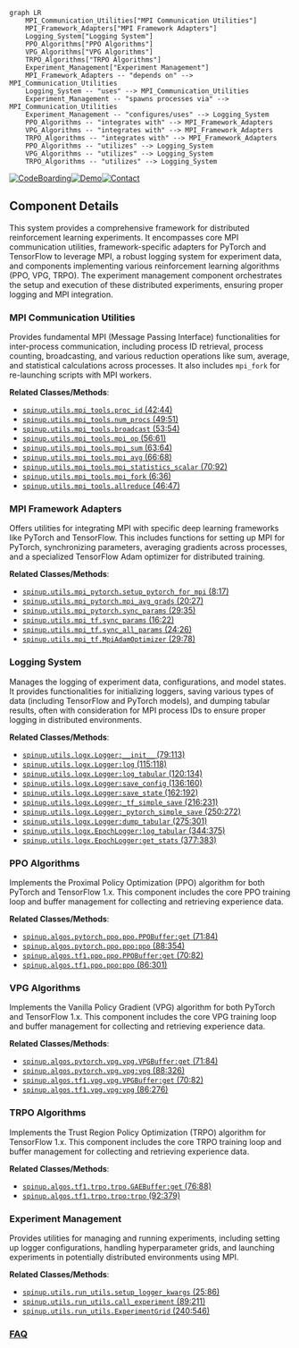 ```mermaid
graph LR
    MPI_Communication_Utilities["MPI Communication Utilities"]
    MPI_Framework_Adapters["MPI Framework Adapters"]
    Logging_System["Logging System"]
    PPO_Algorithms["PPO Algorithms"]
    VPG_Algorithms["VPG Algorithms"]
    TRPO_Algorithms["TRPO Algorithms"]
    Experiment_Management["Experiment Management"]
    MPI_Framework_Adapters -- "depends on" --> MPI_Communication_Utilities
    Logging_System -- "uses" --> MPI_Communication_Utilities
    Experiment_Management -- "spawns processes via" --> MPI_Communication_Utilities
    Experiment_Management -- "configures/uses" --> Logging_System
    PPO_Algorithms -- "integrates with" --> MPI_Framework_Adapters
    VPG_Algorithms -- "integrates with" --> MPI_Framework_Adapters
    TRPO_Algorithms -- "integrates with" --> MPI_Framework_Adapters
    PPO_Algorithms -- "utilizes" --> Logging_System
    VPG_Algorithms -- "utilizes" --> Logging_System
    TRPO_Algorithms -- "utilizes" --> Logging_System
```
[![CodeBoarding](https://img.shields.io/badge/Generated%20by-CodeBoarding-9cf?style=flat-square)](https://github.com/CodeBoarding/GeneratedOnBoardings)[![Demo](https://img.shields.io/badge/Try%20our-Demo-blue?style=flat-square)](https://www.codeboarding.org/demo)[![Contact](https://img.shields.io/badge/Contact%20us%20-%20contact@codeboarding.org-lightgrey?style=flat-square)](mailto:contact@codeboarding.org)

## Component Details

This system provides a comprehensive framework for distributed reinforcement learning experiments. It encompasses core MPI communication utilities, framework-specific adapters for PyTorch and TensorFlow to leverage MPI, a robust logging system for experiment data, and components implementing various reinforcement learning algorithms (PPO, VPG, TRPO). The experiment management component orchestrates the setup and execution of these distributed experiments, ensuring proper logging and MPI integration.

### MPI Communication Utilities
Provides fundamental MPI (Message Passing Interface) functionalities for inter-process communication, including process ID retrieval, process counting, broadcasting, and various reduction operations like sum, average, and statistical calculations across processes. It also includes `mpi_fork` for re-launching scripts with MPI workers.


**Related Classes/Methods**:

- <a href="https://github.com/openai/spinningup/blob/master/spinup/utils/mpi_tools.py#L42-L44" target="_blank" rel="noopener noreferrer">`spinup.utils.mpi_tools.proc_id` (42:44)</a>
- <a href="https://github.com/openai/spinningup/blob/master/spinup/utils/mpi_tools.py#L49-L51" target="_blank" rel="noopener noreferrer">`spinup.utils.mpi_tools.num_procs` (49:51)</a>
- <a href="https://github.com/openai/spinningup/blob/master/spinup/utils/mpi_tools.py#L53-L54" target="_blank" rel="noopener noreferrer">`spinup.utils.mpi_tools.broadcast` (53:54)</a>
- <a href="https://github.com/openai/spinningup/blob/master/spinup/utils/mpi_tools.py#L56-L61" target="_blank" rel="noopener noreferrer">`spinup.utils.mpi_tools.mpi_op` (56:61)</a>
- <a href="https://github.com/openai/spinningup/blob/master/spinup/utils/mpi_tools.py#L63-L64" target="_blank" rel="noopener noreferrer">`spinup.utils.mpi_tools.mpi_sum` (63:64)</a>
- <a href="https://github.com/openai/spinningup/blob/master/spinup/utils/mpi_tools.py#L66-L68" target="_blank" rel="noopener noreferrer">`spinup.utils.mpi_tools.mpi_avg` (66:68)</a>
- <a href="https://github.com/openai/spinningup/blob/master/spinup/utils/mpi_tools.py#L70-L92" target="_blank" rel="noopener noreferrer">`spinup.utils.mpi_tools.mpi_statistics_scalar` (70:92)</a>
- <a href="https://github.com/openai/spinningup/blob/master/spinup/utils/mpi_tools.py#L6-L36" target="_blank" rel="noopener noreferrer">`spinup.utils.mpi_tools.mpi_fork` (6:36)</a>
- <a href="https://github.com/openai/spinningup/blob/master/spinup/utils/mpi_tools.py#L46-L47" target="_blank" rel="noopener noreferrer">`spinup.utils.mpi_tools.allreduce` (46:47)</a>


### MPI Framework Adapters
Offers utilities for integrating MPI with specific deep learning frameworks like PyTorch and TensorFlow. This includes functions for setting up MPI for PyTorch, synchronizing parameters, averaging gradients across processes, and a specialized TensorFlow Adam optimizer for distributed training.


**Related Classes/Methods**:

- <a href="https://github.com/openai/spinningup/blob/master/spinup/utils/mpi_pytorch.py#L8-L17" target="_blank" rel="noopener noreferrer">`spinup.utils.mpi_pytorch.setup_pytorch_for_mpi` (8:17)</a>
- <a href="https://github.com/openai/spinningup/blob/master/spinup/utils/mpi_pytorch.py#L20-L27" target="_blank" rel="noopener noreferrer">`spinup.utils.mpi_pytorch.mpi_avg_grads` (20:27)</a>
- <a href="https://github.com/openai/spinningup/blob/master/spinup/utils/mpi_pytorch.py#L29-L35" target="_blank" rel="noopener noreferrer">`spinup.utils.mpi_pytorch.sync_params` (29:35)</a>
- <a href="https://github.com/openai/spinningup/blob/master/spinup/utils/mpi_tf.py#L16-L22" target="_blank" rel="noopener noreferrer">`spinup.utils.mpi_tf.sync_params` (16:22)</a>
- <a href="https://github.com/openai/spinningup/blob/master/spinup/utils/mpi_tf.py#L24-L26" target="_blank" rel="noopener noreferrer">`spinup.utils.mpi_tf.sync_all_params` (24:26)</a>
- <a href="https://github.com/openai/spinningup/blob/master/spinup/utils/mpi_tf.py#L29-L78" target="_blank" rel="noopener noreferrer">`spinup.utils.mpi_tf.MpiAdamOptimizer` (29:78)</a>


### Logging System
Manages the logging of experiment data, configurations, and model states. It provides functionalities for initializing loggers, saving various types of data (including TensorFlow and PyTorch models), and dumping tabular results, often with consideration for MPI process IDs to ensure proper logging in distributed environments.


**Related Classes/Methods**:

- <a href="https://github.com/openai/spinningup/blob/master/spinup/utils/logx.py#L79-L113" target="_blank" rel="noopener noreferrer">`spinup.utils.logx.Logger:__init__` (79:113)</a>
- <a href="https://github.com/openai/spinningup/blob/master/spinup/utils/logx.py#L115-L118" target="_blank" rel="noopener noreferrer">`spinup.utils.logx.Logger:log` (115:118)</a>
- <a href="https://github.com/openai/spinningup/blob/master/spinup/utils/logx.py#L120-L134" target="_blank" rel="noopener noreferrer">`spinup.utils.logx.Logger:log_tabular` (120:134)</a>
- <a href="https://github.com/openai/spinningup/blob/master/spinup/utils/logx.py#L136-L160" target="_blank" rel="noopener noreferrer">`spinup.utils.logx.Logger:save_config` (136:160)</a>
- <a href="https://github.com/openai/spinningup/blob/master/spinup/utils/logx.py#L162-L192" target="_blank" rel="noopener noreferrer">`spinup.utils.logx.Logger:save_state` (162:192)</a>
- <a href="https://github.com/openai/spinningup/blob/master/spinup/utils/logx.py#L216-L231" target="_blank" rel="noopener noreferrer">`spinup.utils.logx.Logger:_tf_simple_save` (216:231)</a>
- <a href="https://github.com/openai/spinningup/blob/master/spinup/utils/logx.py#L250-L272" target="_blank" rel="noopener noreferrer">`spinup.utils.logx.Logger:_pytorch_simple_save` (250:272)</a>
- <a href="https://github.com/openai/spinningup/blob/master/spinup/utils/logx.py#L275-L301" target="_blank" rel="noopener noreferrer">`spinup.utils.logx.Logger:dump_tabular` (275:301)</a>
- <a href="https://github.com/openai/spinningup/blob/master/spinup/utils/logx.py#L344-L375" target="_blank" rel="noopener noreferrer">`spinup.utils.logx.EpochLogger:log_tabular` (344:375)</a>
- <a href="https://github.com/openai/spinningup/blob/master/spinup/utils/logx.py#L377-L383" target="_blank" rel="noopener noreferrer">`spinup.utils.logx.EpochLogger:get_stats` (377:383)</a>


### PPO Algorithms
Implements the Proximal Policy Optimization (PPO) algorithm for both PyTorch and TensorFlow 1.x. This component includes the core PPO training loop and buffer management for collecting and retrieving experience data.


**Related Classes/Methods**:

- <a href="https://github.com/openai/spinningup/blob/master/spinup/algos/pytorch/ppo/ppo.py#L71-L84" target="_blank" rel="noopener noreferrer">`spinup.algos.pytorch.ppo.ppo.PPOBuffer:get` (71:84)</a>
- <a href="https://github.com/openai/spinningup/blob/master/spinup/algos/pytorch/ppo/ppo.py#L88-L354" target="_blank" rel="noopener noreferrer">`spinup.algos.pytorch.ppo.ppo:ppo` (88:354)</a>
- <a href="https://github.com/openai/spinningup/blob/master/spinup/algos/tf1/ppo/ppo.py#L70-L82" target="_blank" rel="noopener noreferrer">`spinup.algos.tf1.ppo.ppo.PPOBuffer:get` (70:82)</a>
- <a href="https://github.com/openai/spinningup/blob/master/spinup/algos/tf1/ppo/ppo.py#L86-L301" target="_blank" rel="noopener noreferrer">`spinup.algos.tf1.ppo.ppo:ppo` (86:301)</a>


### VPG Algorithms
Implements the Vanilla Policy Gradient (VPG) algorithm for both PyTorch and TensorFlow 1.x. This component includes the core VPG training loop and buffer management for collecting and retrieving experience data.


**Related Classes/Methods**:

- <a href="https://github.com/openai/spinningup/blob/master/spinup/algos/pytorch/vpg/vpg.py#L71-L84" target="_blank" rel="noopener noreferrer">`spinup.algos.pytorch.vpg.vpg.VPGBuffer:get` (71:84)</a>
- <a href="https://github.com/openai/spinningup/blob/master/spinup/algos/pytorch/vpg/vpg.py#L88-L326" target="_blank" rel="noopener noreferrer">`spinup.algos.pytorch.vpg.vpg:vpg` (88:326)</a>
- <a href="https://github.com/openai/spinningup/blob/master/spinup/algos/tf1/vpg/vpg.py#L70-L82" target="_blank" rel="noopener noreferrer">`spinup.algos.tf1.vpg.vpg.VPGBuffer:get` (70:82)</a>
- <a href="https://github.com/openai/spinningup/blob/master/spinup/algos/tf1/vpg/vpg.py#L86-L276" target="_blank" rel="noopener noreferrer">`spinup.algos.tf1.vpg.vpg:vpg` (86:276)</a>


### TRPO Algorithms
Implements the Trust Region Policy Optimization (TRPO) algorithm for TensorFlow 1.x. This component includes the core TRPO training loop and buffer management for collecting and retrieving experience data.


**Related Classes/Methods**:

- <a href="https://github.com/openai/spinningup/blob/master/spinup/algos/tf1/trpo/trpo.py#L76-L88" target="_blank" rel="noopener noreferrer">`spinup.algos.tf1.trpo.trpo.GAEBuffer:get` (76:88)</a>
- <a href="https://github.com/openai/spinningup/blob/master/spinup/algos/tf1/trpo/trpo.py#L92-L379" target="_blank" rel="noopener noreferrer">`spinup.algos.tf1.trpo.trpo:trpo` (92:379)</a>


### Experiment Management
Provides utilities for managing and running experiments, including setting up logger configurations, handling hyperparameter grids, and launching experiments in potentially distributed environments using MPI.


**Related Classes/Methods**:

- <a href="https://github.com/openai/spinningup/blob/master/spinup/utils/run_utils.py#L25-L86" target="_blank" rel="noopener noreferrer">`spinup.utils.run_utils.setup_logger_kwargs` (25:86)</a>
- <a href="https://github.com/openai/spinningup/blob/master/spinup/utils/run_utils.py#L89-L211" target="_blank" rel="noopener noreferrer">`spinup.utils.run_utils.call_experiment` (89:211)</a>
- <a href="https://github.com/openai/spinningup/blob/master/spinup/utils/run_utils.py#L240-L546" target="_blank" rel="noopener noreferrer">`spinup.utils.run_utils.ExperimentGrid` (240:546)</a>




### [FAQ](https://github.com/CodeBoarding/GeneratedOnBoardings/tree/main?tab=readme-ov-file#faq)